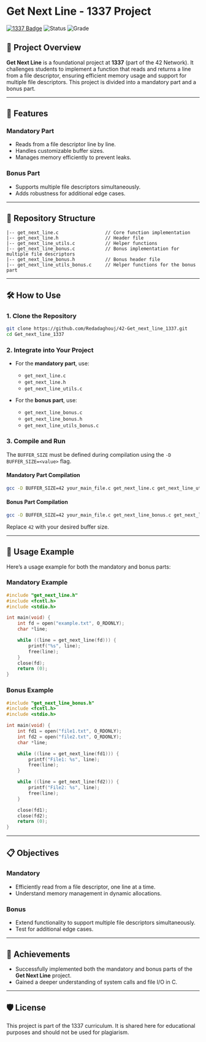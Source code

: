 # Get Next Line - 1337 Project  

[![1337 Badge](https://img.shields.io/badge/1337-Project-blue)](https://www.42network.org/)
![Status](https://img.shields.io/badge/Status-Completed-brightgreen) ![Grade](https://img.shields.io/badge/Grade-112%2F100-success)

## 📜 Project Overview  

**Get Next Line** is a foundational project at **1337** (part of the 42 Network). It challenges students to implement a function that reads and returns a line from a file descriptor, ensuring efficient memory usage and support for multiple file descriptors. This project is divided into a mandatory part and a bonus part.  

---

## 🚀 Features  

### Mandatory Part  
- Reads from a file descriptor line by line.  
- Handles customizable buffer sizes.  
- Manages memory efficiently to prevent leaks.  

### Bonus Part  
- Supports multiple file descriptors simultaneously.  
- Adds robustness for additional edge cases.  

---

## 📂 Repository Structure  

```plaintext  
|-- get_next_line.c                 // Core function implementation  
|-- get_next_line.h                 // Header file  
|-- get_next_line_utils.c           // Helper functions  
|-- get_next_line_bonus.c           // Bonus implementation for multiple file descriptors  
|-- get_next_line_bonus.h           // Bonus header file  
|-- get_next_line_utils_bonus.c     // Helper functions for the bonus part  
```  

---

## 🛠️ How to Use  

### 1. Clone the Repository  
```bash  
git clone https://github.com/Redadaghouj/42-Get_next_line_1337.git  
cd Get_next_line_1337  
```  

### 2. Integrate into Your Project  

- For the **mandatory part**, use:  
  - `get_next_line.c`  
  - `get_next_line.h`  
  - `get_next_line_utils.c`  

- For the **bonus part**, use:  
  - `get_next_line_bonus.c`  
  - `get_next_line_bonus.h`  
  - `get_next_line_utils_bonus.c`  

### 3. Compile and Run  

The `BUFFER_SIZE` must be defined during compilation using the `-D BUFFER_SIZE=<value>` flag.  

#### Mandatory Part Compilation  
```bash  
gcc -D BUFFER_SIZE=42 your_main_file.c get_next_line.c get_next_line_utils.c -o your_program  
```  

#### Bonus Part Compilation  
```bash  
gcc -D BUFFER_SIZE=42 your_main_file.c get_next_line_bonus.c get_next_line_utils_bonus.c -o your_program  
```  

Replace `42` with your desired buffer size.  

---

## 📖 Usage Example  

Here’s a usage example for both the mandatory and bonus parts:  

### Mandatory Example  
```c  
#include "get_next_line.h"  
#include <fcntl.h>  
#include <stdio.h>  

int main(void) {  
    int fd = open("example.txt", O_RDONLY);  
    char *line;  

    while ((line = get_next_line(fd))) {  
        printf("%s", line);  
        free(line);  
    }  
    close(fd);  
    return (0);  
}  
```  

### Bonus Example  
```c  
#include "get_next_line_bonus.h"  
#include <fcntl.h>  
#include <stdio.h>  

int main(void) {  
    int fd1 = open("file1.txt", O_RDONLY);  
    int fd2 = open("file2.txt", O_RDONLY);  
    char *line;  

    while ((line = get_next_line(fd1))) {  
        printf("File1: %s", line);  
        free(line);  
    }  

    while ((line = get_next_line(fd2))) {  
        printf("File2: %s", line);  
        free(line);  
    }  

    close(fd1);  
    close(fd2);  
    return (0);  
}  
```  

---

## 📋 Objectives  

### Mandatory  
- Efficiently read from a file descriptor, one line at a time.  
- Understand memory management in dynamic allocations.  

### Bonus  
- Extend functionality to support multiple file descriptors simultaneously.  
- Test for additional edge cases.  

---

## 🌟 Achievements  

- Successfully implemented both the mandatory and bonus parts of the **Get Next Line** project.  
- Gained a deeper understanding of system calls and file I/O in C.  

---

## 🛡️ License  

This project is part of the 1337 curriculum. It is shared here for educational purposes and should not be used for plagiarism.
